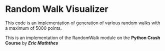 # Random Walk Visualizer

This code is an implementation of generation of various random walks with a maximum of 5000 points.

This is an implementation of the RandomWalk module on the **Python Crash Course** by ***Eric Maththes***
